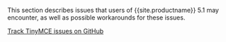
This section describes issues that users of {{site.productname}} 5.1 may encounter, as well as possible workarounds for these issues.

[Track TinyMCE issues on GitHub](https://github.com/tinymce/tinymce/labels/5.x)


